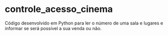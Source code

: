# controle_acesso_cinema
Código desenvolvido em Python para ler o número de uma sala e lugares e informar se será possível a sua venda ou não.
